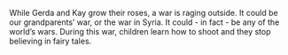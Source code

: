 While Gerda and Kay grow their roses, a war is raging outside. It could be our grandparents’ war, or the war in Syria. It could - in fact - be any of the world’s wars. During this war, children learn how to shoot and they stop believing in fairy tales.